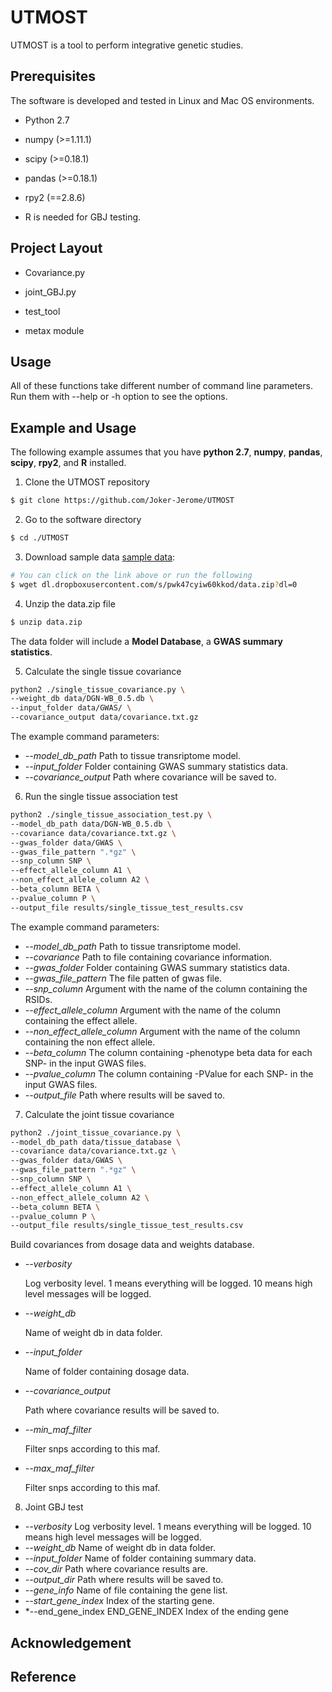 # UTMOST

UTMOST is a tool to perform integrative genetic studies. 

## Prerequisites

The software is developed and tested in Linux and Mac OS environments. 

* Python 2.7 

* numpy (>=1.11.1)

* scipy (>=0.18.1)

* pandas (>=0.18.1)

* rpy2 (==2.8.6)

* R is needed for GBJ testing.

## Project Layout

* Covariance.py

* joint_GBJ.py

* test_tool

* metax module


## Usage

All of these functions take different number of command line parameters. Run them with --help or -h option to see the options.

                        
## Example and Usage
The following example assumes that you have **python 2.7**, **numpy**, **pandas**, **scipy**, **rpy2**, and **R** installed.

1. Clone the UTMOST repository 
```bash
$ git clone https://github.com/Joker-Jerome/UTMOST
```

2. Go to the software directory
```bash
$ cd ./UTMOST
```

3. Download sample data [sample data](dl.dropboxusercontent.com/s/pwk47cyiw60kkod/data.zip):
```bash
# You can click on the link above or run the following
$ wget dl.dropboxusercontent.com/s/pwk47cyiw60kkod/data.zip?dl=0
```

4. Unzip the data.zip file
```bash
$ unzip data.zip
```
The data folder will include a **Model Database**, a **GWAS summary statistics**.

5. Calculate the single tissue covariance
```bash
python2 ./single_tissue_covariance.py \
--weight_db data/DGN-WB_0.5.db \
--input_folder data/GWAS/ \
--covariance_output data/covariance.txt.gz
```
The example command parameters:

* *--model_db_path* Path to tissue transriptome model.
* *--input_folder* Folder containing GWAS summary statistics data.
* *--covariance_output* Path where covariance will be saved to.

6. Run the single tissue association test
```bash
python2 ./single_tissue_association_test.py \
--model_db_path data/DGN-WB_0.5.db \
--covariance data/covariance.txt.gz \
--gwas_folder data/GWAS \
--gwas_file_pattern ".*gz" \
--snp_column SNP \
--effect_allele_column A1 \
--non_effect_allele_column A2 \
--beta_column BETA \
--pvalue_column P \
--output_file results/single_tissue_test_results.csv
```
The example command parameters:

* *--model_db_path* 
  Path to tissue transriptome model.
* *--covariance* 
  Path to file containing covariance information.
* *--gwas_folder* 
  Folder containing GWAS summary statistics data.
* *--gwas_file_pattern* 
  The file patten of gwas file.
* *--snp_column* 
  Argument with the name of the column containing the RSIDs.
* *--effect_allele_column* 
  Argument with the name of the column containing the effect allele.
* *--non_effect_allele_column* 
  Argument with the name of the column containing the non effect allele.
* *--beta_column* 
  The column containing -phenotype beta data for each SNP- in the input GWAS files.
* *--pvalue_column* 
  The column containing -PValue for each SNP- in the input GWAS files.
* *--output_file* Path where results will be saved to.

7. Calculate the joint tissue covariance
```bash
python2 ./joint_tissue_covariance.py \
--model_db_path data/tissue_database \
--covariance data/covariance.txt.gz \
--gwas_folder data/GWAS \
--gwas_file_pattern ".*gz" \
--snp_column SNP \
--effect_allele_column A1 \
--non_effect_allele_column A2 \
--beta_column BETA \
--pvalue_column P \
--output_file results/single_tissue_test_results.csv
```

Build covariances from dosage data and weights database.

* *--verbosity* 
  
  Log verbosity level. 1 means everything will be logged. 10 means high level messages will be logged.
  
* *--weight_db*

  Name of weight db in data folder.
  
* *--input_folder*

  Name of folder containing dosage data.
  
* *--covariance_output* 

  Path where covariance results will be saved to.
  
* *--min_maf_filter*

  Filter snps according to this maf.
  
* *--max_maf_filter*

  Filter snps according to this maf.
  

8. Joint GBJ test
  
* *--verbosity* 
  Log verbosity level. 1 means everything will be logged. 10 means high level messages will be logged.
* *--weight_db*
  Name of weight db in data folder.
* *--input_folder*
  Name of folder containing summary data.
* *--cov_dir* 
  Path where covariance results are.
* *--output_dir* 
  Path where results will be saved to.
* *--gene_info*
  Name of file containing the gene list.
* *--start_gene_index*
  Index of the starting gene.
* *--end_gene_index END_GENE_INDEX
  Index of the ending gene
## Acknowledgement

## Reference
